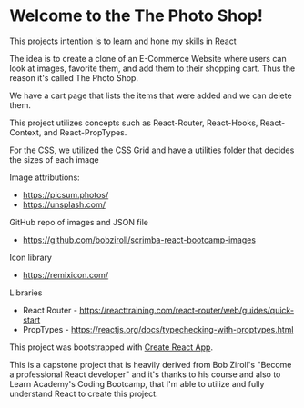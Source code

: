 
# Welcome to the The Photo Shop!

This projects intention is to learn and hone my skills in React

The idea is to create a clone of an E-Commerce Website where users can look at images, favorite them, and add them to their shopping cart. Thus the reason it's called The Photo Shop.

We have a cart page that lists the items that were added and we can delete them.

This project utilizes concepts such as React-Router, React-Hooks, React-Context, and React-PropTypes.

For the CSS, we utilized the CSS Grid and have a utilities folder that decides the sizes of each image 

Image attributions:
* https://picsum.photos/
* https://unsplash.com/

GitHub repo of images and JSON file
* https://github.com/bobziroll/scrimba-react-bootcamp-images

Icon library
* https://remixicon.com/

Libraries
* React Router - https://reacttraining.com/react-router/web/guides/quick-start
* PropTypes - https://reactjs.org/docs/typechecking-with-proptypes.html

This project was bootstrapped with [Create React App](https://github.com/facebook/create-react-app).

This is a capstone project that is heavily derived from Bob Ziroll's "Become a professional React developer" and it's thanks to his course and also to Learn Academy's Coding Bootcamp, that I'm able to utilize and fully understand React to create this project.
